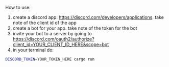 How to use:

1. create a discord app: https://discord.com/developers/applications. take note of the client id of the app
2. create a bot for your app. take note of the token for the bot
3. invite your bot to a server by going to https://discord.com/oauth2/authorize?client_id=YOUR_CLIENT_ID_HERE&scope=bot
4. in your terminal do:

```bash
DISCORD_TOKEN=YOUR_TOKEN_HERE cargo run
```
